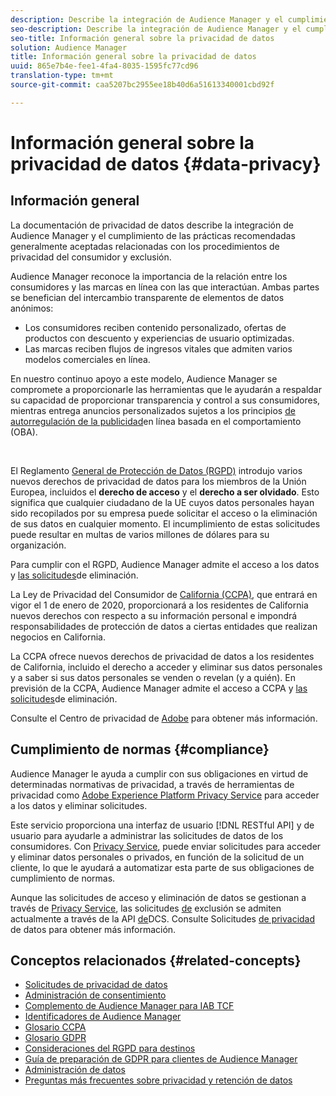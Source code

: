 ```yaml
---
description: Describe la integración de Audience Manager y el cumplimiento de las optimizaciones generalmente aceptadas relacionadas con los procedimientos de privacidad del consumidor y exclusión.
seo-description: Describe la integración de Audience Manager y el cumplimiento de las optimizaciones generalmente aceptadas relacionadas con los procedimientos de privacidad del consumidor y exclusión.
seo-title: Información general sobre la privacidad de datos
solution: Audience Manager
title: Información general sobre la privacidad de datos
uuid: 865e7b4e-fee1-4fa4-8035-1595fc77cd96
translation-type: tm+mt
source-git-commit: caa5207bc2955ee18b40d6a51613340001cbd92f

---
```



# Información general sobre la privacidad de datos {#data-privacy}

## Información general

La documentación de privacidad de datos describe la integración de Audience Manager y el cumplimiento de las prácticas recomendadas generalmente aceptadas relacionadas con los procedimientos de privacidad del consumidor y exclusión.

Audience Manager reconoce la importancia de la relación entre los consumidores y las marcas en línea con las que interactúan. Ambas partes se benefician del intercambio transparente de elementos de datos anónimos:

* Los consumidores reciben contenido personalizado, ofertas de productos con descuento y experiencias de usuario optimizadas.
* Las marcas reciben flujos de ingresos vitales que admiten varios modelos comerciales en línea.

En nuestro continuo apoyo a este modelo, Audience Manager se compromete a proporcionarle las herramientas que le ayudarán a respaldar su capacidad de proporcionar transparencia y control a sus consumidores, mientras entrega anuncios personalizados sujetos a los principios [de autorregulación de la publicidad](https://www.iab.com/news/self-regulatory-principles-for-online-behavioral-advertising/)en línea basada en el comportamiento (OBA).

 

El Reglamento [General de Protección de Datos (RGPD)](https://eugdpr.org/) introdujo varios nuevos derechos de privacidad de datos para los miembros de la Unión Europea, incluidos el **derecho de acceso** y el **derecho a ser olvidado**. Esto significa que cualquier ciudadano de la UE cuyos datos personales hayan sido recopilados por su empresa puede solicitar el acceso o la eliminación de sus datos en cualquier momento. El incumplimiento de estas solicitudes puede resultar en multas de varios millones de dólares para su organización.

Para cumplir con el RGPD, Audience Manager admite el acceso a los datos y [las solicitudes](data-privacy-requests.md)de eliminación.

La Ley de Privacidad del Consumidor de [California (CCPA)](https://www.caprivacy.org/about), que entrará en vigor el 1 de enero de 2020, proporcionará a los residentes de California nuevos derechos con respecto a su información personal e impondrá responsabilidades de protección de datos a ciertas entidades que realizan negocios en California.

La CCPA ofrece nuevos derechos de privacidad de datos a los residentes de California, incluido el derecho a acceder y eliminar sus datos personales y a saber si sus datos personales se venden o revelan (y a quién). En previsión de la CCPA, Audience Manager admite el acceso a CCPA y [las solicitudes](data-privacy-requests.md)de eliminación.

Consulte el Centro de privacidad de [Adobe](https://www.adobe.com/privacy/opt-out.html) para obtener más información.

## Cumplimiento de normas {#compliance}

Audience Manager le ayuda a cumplir con sus obligaciones en virtud de determinadas normativas de privacidad, a través de herramientas de privacidad como [Adobe Experience Platform Privacy Service](https://www.adobe.io/apis/experienceplatform/home/services/privacy-service.html) para acceder a los datos y eliminar solicitudes.

Este servicio proporciona una interfaz de usuario [!DNL RESTful API] y de usuario para ayudarle a administrar las solicitudes de datos de los consumidores. Con [Privacy Service](https://www.adobe.io/apis/experienceplatform/home/services/privacy-service.html), puede enviar solicitudes para acceder y eliminar datos personales o privados, en función de la solicitud de un cliente, lo que le ayudará a automatizar esta parte de sus obligaciones de cumplimiento de normas.

Aunque las solicitudes de acceso y eliminación de datos se gestionan a través de [Privacy Service](https://www.adobe.io/apis/experienceplatform/home/services/privacy-service.html), las solicitudes [de](data-privacy-requests.md#opt-out-requests) exclusión se admiten actualmente a través de la API [de](../../api/dcs-intro/dcs-api-reference/dcs-api-reference-overview.md)DCS. Consulte Solicitudes [de privacidad](data-privacy-requests.md) de datos para obtener más información.

## Conceptos relacionados {#related-concepts}

* [Solicitudes de privacidad de datos](data-privacy-requests.md)
* [Administración de consentimiento](data-privacy-consent.md)
* [Complemento de Audience Manager para IAB TCF](aam-iab-plugin.md)
* [Identificadores de Audience Manager](data-privacy-ids.md)
* [Glosario CCPA](aam-ccpa-glossary.md)
* [Glosario GDPR](aam-gdpr-glossary.md)
* [Consideraciones del RGPD para destinos](aam-gdpr-partners.md)
* [Guía de preparación de GDPR para clientes de Audience Manager](aam-gdpr-readiness.md)
* [Administración de datos](data-governance.md)
* [Preguntas más frecuentes sobre privacidad y retención de datos](../../faq/faq-privacy.md)